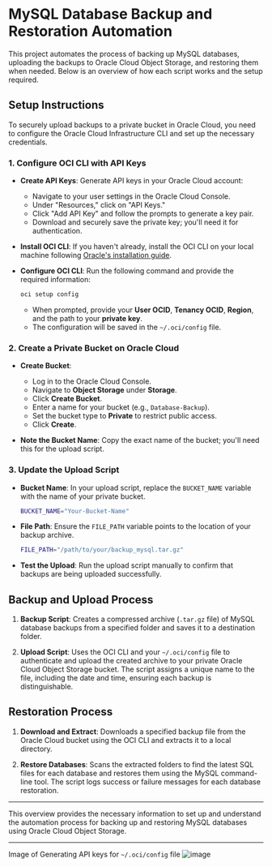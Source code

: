 # MySQL Database Backup and Restoration Automation

This project automates the process of backing up MySQL databases, uploading the backups to Oracle Cloud Object Storage, and restoring them when needed. Below is an overview of how each script works and the setup required.

## Setup Instructions

To securely upload backups to a private bucket in Oracle Cloud, you need to configure the Oracle Cloud Infrastructure CLI and set up the necessary credentials.

### 1. Configure OCI CLI with API Keys

- **Create API Keys**: Generate API keys in your Oracle Cloud account:
  - Navigate to your user settings in the Oracle Cloud Console.
  - Under "Resources," click on "API Keys."
  - Click "Add API Key" and follow the prompts to generate a key pair.
  - Download and securely save the private key; you'll need it for authentication.

- **Install OCI CLI**: If you haven't already, install the OCI CLI on your local machine following [Oracle's installation guide](https://docs.oracle.com/en-us/iaas/Content/API/SDKDocs/cliinstall.htm).

- **Configure OCI CLI**: Run the following command and provide the required information:

  ```bash
  oci setup config
  ```

  - When prompted, provide your **User OCID**, **Tenancy OCID**, **Region**, and the path to your **private key**.
  - The configuration will be saved in the `~/.oci/config` file.

### 2. Create a Private Bucket on Oracle Cloud

- **Create Bucket**:
  - Log in to the Oracle Cloud Console.
  - Navigate to **Object Storage** under **Storage**.
  - Click **Create Bucket**.
  - Enter a name for your bucket (e.g., `Database-Backup`).
  - Set the bucket type to **Private** to restrict public access.
  - Click **Create**.

- **Note the Bucket Name**: Copy the exact name of the bucket; you'll need this for the upload script.

### 3. Update the Upload Script

- **Bucket Name**: In your upload script, replace the `BUCKET_NAME` variable with the name of your private bucket.
  
  ```bash
  BUCKET_NAME="Your-Bucket-Name"
  ```

- **File Path**: Ensure the `FILE_PATH` variable points to the location of your backup archive.
  
  ```bash
  FILE_PATH="/path/to/your/backup_mysql.tar.gz"
  ```

- **Test the Upload**: Run the upload script manually to confirm that backups are being uploaded successfully.

## Backup and Upload Process

1. **Backup Script**: Creates a compressed archive (`.tar.gz` file) of MySQL database backups from a specified folder and saves it to a destination folder.

2. **Upload Script**: Uses the OCI CLI and your `~/.oci/config` file to authenticate and upload the created archive to your private Oracle Cloud Object Storage bucket. The script assigns a unique name to the file, including the date and time, ensuring each backup is distinguishable.

## Restoration Process

1. **Download and Extract**: Downloads a specified backup file from the Oracle Cloud bucket using the OCI CLI and extracts it to a local directory.

2. **Restore Databases**: Scans the extracted folders to find the latest SQL files for each database and restores them using the MySQL command-line tool. The script logs success or failure messages for each database restoration.

---

This overview provides the necessary information to set up and understand the automation process for backing up and restoring MySQL databases using Oracle Cloud Object Storage.

---

Image of Generating API keys for `~/.oci/config` file
![image](https://github.com/user-attachments/assets/0e11183f-1109-4e06-aa56-8e6175a63ecc)
